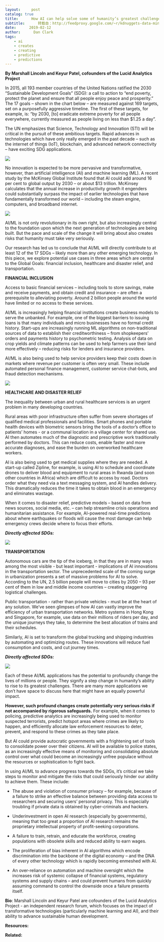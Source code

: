 ```yaml
---
layout:     post
catalog: true
title:      How AI can help solve some of humanity’s greatest challenges – and why we might fail
subtitle:      转载自：http://feedproxy.google.com/~r/kdnuggets-data-mining-analytics/~3/i8xKgxdNwyw/ai-help-solve-humanity-challenges.html
date:      2019-02-12
author:      Dan Clark
tags:
    - ai
    - creates
    - creating
    - predictive
    - predictions
---
```


**By Marshall Lincoln and Keyur Patel, cofounders of the Lucid Analytics Project**

In 2015, all 193 member countries of the United Nations ratified the 2030 “Sustainable Development Goals” (SDG): a call to action to “end poverty, protect the planet and ensure that all people enjoy peace and prosperity.” The 17 goals – shown in the chart below – are measured against 169 targets, set on a purposefully aggressive timeline. The first of these targets, for example, is: “by 2030, [to] eradicate extreme poverty for all people everywhere, currently measured as people living on less than $1.25 a day”.

The UN emphasizes that Science, Technology and Innovation (STI) will be critical in the pursuit of these ambitious targets. Rapid advances in technologies which have only really emerged in the past decade – such as the internet of things (IoT), blockchain, and advanced network connectivity – have exciting SDG applications.

![](https://www.kdnuggets.com/wp-content/uploads/sustainable-development-goals.jpg)


No innovation is expected to be more pervasive and transformative, however, than artificial intelligence (AI) and machine learning (ML). A recent study by the McKinsey Global Institute found that AI could add around 16 per cent to global output by 2030 – or about $13 trillion. McKinsey calculates that the annual increase in productivity growth it engenders could substantially surpass the impact of earlier technologies that have fundamentally transformed our world – including the steam engine, computers, and broadband internet.

![](https://www.kdnuggets.com/wp-content/uploads/ai-contribution.png)


AI/ML is not only revolutionary in its own right, but also increasingly central to the foundation upon which the next generation of technologies are being built. But the pace and scale of the change it will bring about also creates risks that humanity must take very seriously.

Our research has led us to conclude that AI/ML will directly contribute to at least 12 of the 17 SDGs – likely more than any other emerging technology. In this piece, we explore potential use cases in three areas which are central to the Global Goals: financial inclusion, healthcare and disaster relief, and transportation.

**FINANCIAL INCLUSION**

Access to basic financial services – including tools to store savings, make and receive payments, and obtain credit and insurance – are often a prerequisite to alleviating poverty. Around 2 billion people around the world have limited or no access to these services.

AI/ML is increasingly helping financial institutions create business models to serve the unbanked. For example, one of the biggest barriers to issuing loans is that many individuals and micro businesses have no formal credit history. Start-ups are increasingly running ML algorithms on non-traditional sources of data to establish their creditworthiness – from shopkeepers’ orders and payments history to psychometric testing. Analysis of data on crop yields and climate patterns can be used to help farmers use their land more effectively – reducing risks for lenders and insurance providers.

AI/ML is also being used to help service providers keep their costs down in markets where revenue per customer is often very small. These include automated personal finance management, customer service chat-bots, and fraud detection mechanisms.

![](https://www.kdnuggets.com/wp-content/uploads/affected-sdgs-financial-inclusion.png)


**HEALTHCARE AND DISASTER RELIEF**

The inequality between urban and rural healthcare services is an urgent problem in many developing countries.

Rural areas with poor infrastructure often suffer from severe shortages of qualified medical professionals and facilities. Smart phones and portable health devices with biometric sensors bring the tools of a doctor’s office to patients’ homes - or a communal location in a village center for shared use. AI then automates much of the diagnostic and prescriptive work traditionally performed by doctors. This can reduce costs, enable faster and more accurate diagnoses, and ease the burden on overworked healthcare workers.

AI is also being used to get medical supplies where they are needed. A start-up called Zipline, for example, is using AI to schedule and coordinate drones to deliver blood and equipment to rural areas in Rwanda (and soon other countries in Africa) which are difficult to access by road. Doctors order what they need via a text messaging system, and AI handles delivery. This dramatically reduces the time it takes to obtain blood in an emergency and eliminates wastage.

When it comes to disaster relief, predictive models – based on data from news sources, social media, etc. – can help streamline crisis operations and humanitarian assistance. For example, AI-powered real-time predictions about where earthquakes or floods will cause the most damage can help emergency crews decide where to focus their efforts.

***Directly affected SDGs:***

![](https://www.kdnuggets.com/wp-content/uploads/affected-sdgs-healthcare.png)


**TRANSPORTATION**

Autonomous cars are the tip of the iceberg, in that they are in many ways among the most visible - but least important - implications of AI innovations in the transportation sector. The unprecedented scale of the coming surge in urbanization presents a set of massive problems for AI to solve.  According to the UN, 2.5 billion people will move to cities by 2050 – 93 per cent of them in low and middle income countries – creating staggering logistical challenges.

Public transportation - rather than private vehicles - must be at the heart of any solution. We’ve seen glimpses of how AI can vastly improve the efficiency of urban transportation networks. Metro systems in Hong Kong and Singapore, for example, use data on their millions of riders per day, and the unique journeys they take, to determine the best allocation of trains and their schedules.

Similarly, AI is set to transform the global trucking and shipping industries by automating and optimizing routes. These innovations will reduce fuel consumption and costs, and cut journey times.

***Directly affected SDGs:***

![](https://www.kdnuggets.com/wp-content/uploads/affected-sdgs-transportation.jpg)


Each of these AI/ML applications has the potential to profoundly change the lives of millions or people. They signify a step change in humanity’s ability to rise to its greatest challenges. There are many more applications we don’t have space to discuss here that might have an equally powerful impact.

**However, such profound changes create potentially very serious risks if not accompanied by rigorous safeguards.** For example, when it comes to policing, predictive analytics are increasingly being used to monitor suspected terrorists, predict hotspot areas where crimes are likely to happen, and efficiently allocate law enforcement resources to deter, prevent, and respond to these crimes as they take place.

But AI could provide autocratic governments with a frightening set of tools to consolidate power over their citizens. AI will be available to police states, as an increasingly effective means of monitoring and consolidating absolute control over what could become an increasingly unfree populace without the resources or sophistication to fight back.

In using AI/ML to advance progress towards the SDGs, it’s critical we take steps to monitor and mitigate the risks that could seriously hinder our ability to achieve them. These include:

- The abuse and violation of consumer privacy – for example, because of a failure to strike an effective balance between providing data access to researchers and securing users’ personal privacy. This is especially troubling if private data is obtained by cyber-criminals and hackers.

- Underinvestment in open AI research (especially by governments), meaning that too great a proportion of AI research remains the proprietary intellectual property of profit-seeking corporations.

- A failure to train, retrain, and educate the workforce, creating populations with obsolete skills and reduced ability to earn wages.

- The proliferation of bias inherent in AI algorithms which encode discrimination into the backbone of the digital economy – and the DNA of every other technology which is rapidly becoming enmeshed with AI.

- An over-reliance on automation and machine oversight which the increases risk of systemic collapse of financial systems, regulatory systems and supply chains – and could prevent humans from quickly assuming command to control the downside once a failure presents itself.


**Bio**: Marshall Lincoln and Keyur Patel are cofounders of the Lucid Analytics Project - an independent research forum, which focuses on the impact of transformative technologies (particularly machine learning and AI), and their ability to advance sustainable human development.

**Resources:**

**Related:**


